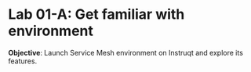 # Lab 01-A: Get familiar with environment

**Objective**: Launch Service Mesh environment on Instruqt and explore its features.

